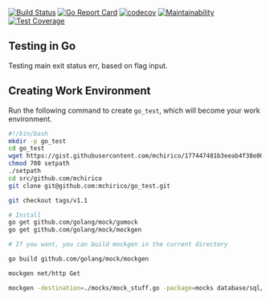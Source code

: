 [![Build Status](https://travis-ci.org/mchirico/go_test.svg?branch=master)](https://travis-ci.org/mchirico/go_test)
[![Go Report Card](https://goreportcard.com/badge/github.com/mchirico/go_test)](https://goreportcard.com/report/github.com/mchirico/go_test)
[![codecov](https://codecov.io/gh/mchirico/go_test/branch/master/graph/badge.svg)](https://codecov.io/gh/mchirico/go_test)
[![Maintainability](https://api.codeclimate.com/v1/badges/437d440d9cf5fbe592a6/maintainability)](https://codeclimate.com/github/mchirico/go_test/maintainability)
[![Test Coverage](https://api.codeclimate.com/v1/badges/437d440d9cf5fbe592a6/test_coverage)](https://codeclimate.com/github/mchirico/go_test/test_coverage)

## Testing in Go

Testing main exit status err, based
on flag input.

## Creating Work Environment

Run the following command to create `go_test`, which will become your work environment.

```bash
#!/bin/bash
mkdir -p go_test
cd go_test
wget https://gist.githubusercontent.com/mchirico/177447481b3eeab4f38e0071f26b816f/raw/90b4beb073a803d8a6aee863fc9bcfa945811c17/setpath
chmod 700 setpath
./setpath
cd src/github.com/mchirico
git clone git@github.com:mchirico/go_test.git
```



```bash
git checkout tags/v1.1

```

```bash
# Install
go get github.com/golang/mock/gomock
go get github.com/golang/mock/mockgen

# If you want, you can build mockgen in the current directory

go build github.com/golang/mock/mockgen
```


```bash
mockgen net/http Get

```






```bash
mockgen -destination=./mocks/mock_stuff.go -package=mocks database/sql/driver Conn,Driver

```